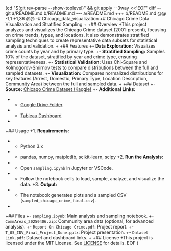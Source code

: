 (cd "$(git rev-parse --show-toplevel)" && git apply --3way <<'EOF'
diff --git a/README.md b/README.md
--- a/README.md
+++ b/README.md
@@ -1,1 +1,36 @@
-# Chicago_data_visualization
+# Chicago Crime Data Visualization and Stratified Sampling
+
+## Overview
+This project analyzes and visualizes the Chicago Crime dataset (2001-present), focusing on crime trends, types, and locations. It also demonstrates stratified sampling techniques to create representative data subsets for statistical analysis and validation.
+
+## Features
+- **Data Exploration:** Visualizes crime counts by year and by primary type.
+- **Stratified Sampling:** Samples 10% of the dataset, stratified by year and crime type, ensuring representativeness.
+- **Statistical Validation:** Uses Chi-Square and Kolmogorov-Smirnov tests to compare distributions between the full and sampled datasets.
+- **Visualization:** Compares normalized distributions for key features (Arrest, Domestic, Primary Type, Location Description, Community Area) between the full and sampled data.
+
+## Dataset
+- **Source:** [Chicago Crime Dataset (Kaggle)](https://www.kaggle.com/datasets/chicago/chicago-crime)
+- **Additional Links:**
+  - [Google Drive Folder](https://drive.google.com/drive/folders/1e4PbcKjKJrJFjIXzD1nbcObAj2blkDYU?usp=drive_link)
+  - [Tableau Dashboard](https://public.tableau.com/views/ChicagoCrimeDashboard_17441311944260/HomePage?:language=en-US)
+
+## Usage
+1. **Requirements:**
+   - Python 3.x
+   - pandas, numpy, matplotlib, scikit-learn, scipy
+2. **Run the Analysis:**
+   - Open `sampling.ipynb` in Jupyter or VSCode.
+   - Follow the notebook cells to load, sample, analyze, and visualize the data.
+3. **Output:**
+   - The notebook generates plots and a sampled CSV (`sampled_chicago_crime_final.csv`).
+
+## Files
+- `sampling.ipynb`: Main analysis and sampling notebook.
+- `CommAreas_20250406.zip`: Community area data (optional, for advanced analysis).
+- `Report On Chicago Crime.pdf`: Project report.
+- `T_05_IDV_Final_Project_Done.pptx`: Project presentation.
+- `Dataset Link.pdf`: Dataset and dashboard links.
+
+## License
+This project is licensed under the MIT License. See [LICENSE](LICENSE) for details.
EOF
)
